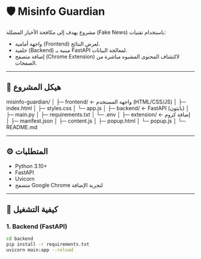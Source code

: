 # 🛡️ Misinfo Guardian

مشروع يهدف إلى مكافحة الأخبار المضللة (Fake News) باستخدام تقنيات:
- واجهة أمامية (Frontend) لعرض النتائج.
- خلفية (Backend) مبنية بـ FastAPI لمعالجة البيانات.
- إضافة متصفح (Chrome Extension) لاكتشاف المحتوى المشبوه مباشرة من الصفحات.

---

## 📂 هيكل المشروع
misinfo-guardian/
│
├─ frontend/               ← واجهة المستخدم (HTML/CSS/JS)
│   ├─ index.html
│   ├─ styles.css
│   └─ app.js
│
├─ backend/                ← FastAPI (بايثون)
│   ├─ main.py
│   ├─ requirements.txt
│   └─ .env
│
├─ extension/              ← إضافة كروم
│   ├─ manifest.json
│   ├─ content.js
│   ├─ popup.html
│   └─ popup.js
│
└─ README.md





---

## ⚙️ المتطلبات

- Python 3.10+
- FastAPI
- Uvicorn
- متصفح Google Chrome لتجربة الإضافة

---

## 🚀 كيفية التشغيل

### 1. Backend (FastAPI)
```bash
cd backend
pip install -r requirements.txt
uvicorn main:app --reload
